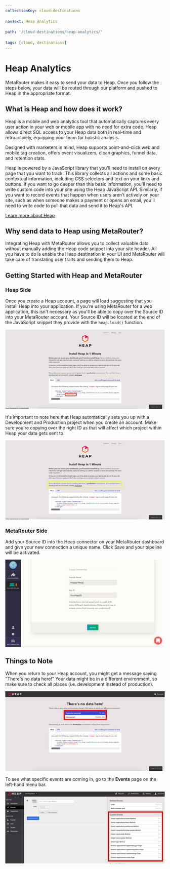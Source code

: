 ```yaml
---
collectionKey: cloud-destinations

navText: Heap Analytics

path: '/cloud-destinations/heap-analytics/'

tags: [cloud, destinations]
---
```


# Heap Analytics

MetaRouter makes it easy to send your data to Heap. Once you follow the steps below, your data will be routed through our platform and pushed to Heap in the appropriate format.

## What is Heap and how does it work?

Heap is a mobile and web analytics tool that automatically captures every user action in your web or mobile app with no need for extra code. Heap allows direct SQL access to your Heap data both in real-time and retroactively, equipping your team for holistic analysis.

Designed with marketers in mind, Heap supports point-and-click web and mobile tag creation, offers event visualizers, clean graphics, funnel data, and retention stats.

Heap is powered by a JavaScript library that you'll need to install on every page that you want to track. This library collects all actions and some basic contextual information, including CSS selectors and text on your links and buttons. If you want to go deeper than this basic information, you'll need to write custom code into your site using the Heap JavaScript API. Similarly, if you want to record events that happen when users aren't actively on your site, such as when someone makes a payment or opens an email, you'll need to write code to pull that data and send it to Heap's API.

[Learn more about Heap](https://heapanalytics.com/features/sql)

## Why send data to Heap using MetaRouter?

Integrating Heap with MetaRouter allows you to collect valuable data without manually adding the Heap code snippet into your site header. All you have to do is enable the Heap destination in your UI and MetaRouter will take care of translating user traits and sending them to Heap.

## Getting Started with Heap and MetaRouter

### Heap Side

Once you create a Heap account, a page will load suggesting that you install Heap into your application. If you're using MetaRouter for a web application, this isn't necessary as you'll be able to copy over the Source ID into your MetaRouter account. Your Source ID will be located at the end of the JavaScript snippet they provide with the `heap.load()` function.

![heap-analytics1](/images/heap-analytics1.png)

It's important to note here that Heap automatically sets you up with a Development and Production project when you create an account. Make sure you're copying over the right ID as that will affect which project within Heap your data gets sent to.

![heap-analytics2](/images/heap-analytics2.png)

### MetaRouter Side

Add your Source ID into the Heap connector on your MetaRouter dashboard and give your new connection a unique name. Click Save and your pipeline will be activated.

![heap-analytics3](/images/heap-analytics3v2.png)

## Things to Note

When you return to your Heap account, you might get a message saying "There's no data here!" Your data might be in a different environment, so make sure to check all places (i.e. development instead of production).

![heap-analytics4](/images/heap-analytics4.png)

To see what specific events are coming in, go to the **Events** page on the left-hand menu bar.

![heap-analytics5](/images/heap-analytics5.png)
